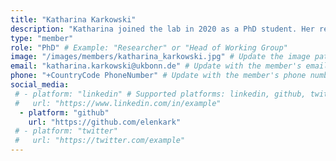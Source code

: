 ```yaml
---
title: "Katharina Karkowski"
description: "Katharina joined the lab in 2020 as a PhD student. Her research focus is the semantic tuning of concept cells in the human MTL. She studied Computer Science at the University of Bonn."
type: "member"
role: "PhD" # Example: "Researcher" or "Head of Working Group"
image: "/images/members/katharina_karkowski.jpg" # Update the image path for the member
email: "katharina.karkowski@ukbonn.de" # Update with the member's email
phone: "+CountryCode PhoneNumber" # Update with the member's phone number
social_media:
 # - platform: "linkedin" # Supported platforms: linkedin, github, twitter, etc.
 #   url: "https://www.linkedin.com/in/example"
  - platform: "github"
    url: "https://github.com/elenkark"
 # - platform: "twitter"
 #   url: "https://twitter.com/example"
---
```

